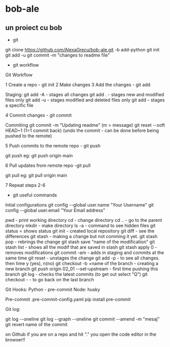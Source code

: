 # bob-ale

## un proiect cu bob

* git

git clone https://github.com/AlexaGrecu/bob-ale.git -b add-python
git init
git add -u
git commit -m "changes to readme file"

* git workflow

Git Workflow

1 Create a repo - git init
2 Make changes
3 Add the changes - git add

Staging:
git add -A - stages all changes
git add . - stages new and modified files only
git add -u - stages modified and deleted files only
git add <file> - stages a specific file

4 Commit changes - git commit

Commiting
git commit -m "Updating readme" (m = message)
git reset --soft HEAD~1 (1=1 commit back) (undo the commit - can be done before being pushed to the remote)

5 Push commits to the remote repo - git push

git push <remote> <branch>
eg: git push origin main

6 Pull updates from remote repo -git pull

git pull <remote> <branch>
eg: git pull origin main

7 Repeat steps 2-6

* git useful commands

Intial configurations
git config --global user.name "Your Username"
git config --global user.email "Your Email address"


pwd - print working directory
cd - change directory
cd .. - go to the parent directory
mkdir - make directory 
ls -a - command to see hidden files
git status = shows status 
git init - created local repository
git diff - see the differences
git stash - making a change but not comming it yet.
git stash pop - rebrings the change
git stash save "name of the modification"
git stash list - shows all the modif that are saved in stash
git stash apply 0 -removes modifications
git commit -am - adds in staging and commits at the same time
git reset <specific file> - unstages the change
git add -p - to see all changes. then time y (yes), n(no)
git checkout -b +name of the branch - creating a new branch
git push origin 02_01 --set-upstream - first time pushing this branch
git log - checks the latest commits (to get out select "Q")
git checkout - - to go back on the last branch

Git Hooks:
Python - pre-commit
Node: husky

Pre-commit 
.pre-commit-config.yaml
pip install pre-commit

Git log:

git log --oneline
git log --graph --oneline
git commit --amend -m "mesaj"
git revert name of the commit 


on Github if you are on a repo and hit "." you open the code editor in the browser!!